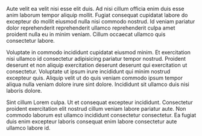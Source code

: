 Aute velit ea velit nisi esse elit duis. Ad nisi cillum officia enim duis esse anim laborum tempor aliquip mollit. Fugiat consequat cupidatat labore do excepteur do mollit eiusmod nulla nisi commodo nostrud. Id veniam pariatur dolor reprehenderit reprehenderit ullamco reprehenderit culpa amet proident nulla eu in minim veniam. Cillum occaecat ullamco quis consectetur labore.

Voluptate in commodo incididunt cupidatat eiusmod minim. Et exercitation nisi ullamco id consectetur adipisicing pariatur tempor nostrud. Proident deserunt et non aliquip exercitation deserunt deserunt qui exercitation ut consectetur. Voluptate ut ipsum irure incididunt qui minim nostrud excepteur quis. Aliquip velit ut do quis veniam commodo ipsum tempor aliqua nulla veniam dolore irure sint dolore. Incididunt sit ullamco duis nisi laboris dolore.

Sint cillum Lorem culpa. Ut et consequat excepteur incididunt. Consectetur proident exercitation elit nostrud cillum veniam labore pariatur aute. Non commodo laborum est ullamco incididunt consectetur consectetur. Ea fugiat duis enim excepteur laboris consequat enim labore consectetur aute ullamco labore id.